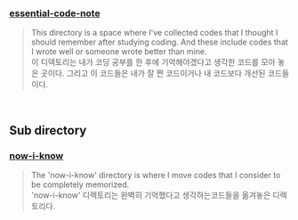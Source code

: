 ### [essential-code-note](https://github.com/chickengak/TIL/tree/main/essential-code-notes)
>This directory is a space where I've collected codes that I thought I should remember after studying coding. And these include codes that I wrote well or someone wrote better than mine.  
이 디덱토리는 내가 코딩 공부를 한 후에 기억해야겠다고 생각한 코드를 모아 놓은 곳이다. 그리고 이 코드들은 내가 잘 짠 코드이거나 내 코드보다 개선된 코드들이다.

<br>

## Sub directory

### [now-i-know](https://github.com/chickengak/TIL/tree/main/essential-code-notes/now-i-know)
> The 'now-i-know' directory is where I move codes that I consider to be completely memorized.  
'now-i-know' 디렉토리는 완벽히 기억했다고 생각하는코드들을 옮겨놓은 디렉토리다.